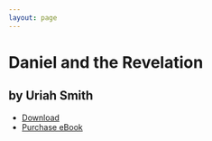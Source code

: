 ```yaml
---
layout: page
---
```


# Daniel and the Revelation

## by Uriah Smith

* [Download](/pdf/DanielAndRevelation.pdf)
* [Purchase eBook](http://www.amazon.com/Daniel-Revelation-Uriah-Smith-ebook/dp/B0086NEVSA/)
